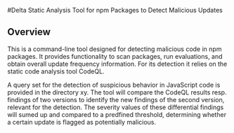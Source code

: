 #Delta Static Analysis Tool for npm Packages to Detect Malicious Updates

## Overview

This is a command-line tool designed for detecting malicious code in npm packages. It provides functionality to scan packages, run evaluations, and obtain overall update frequency information.
For its detection it relies on the static code analysis tool CodeQL. 

A query set for the detection of suspicious behavior in JavaScript code is provided in the directory xy. 
The tool will compare the CodeQL results resp. findings of two versions to identify the new findings of the second version, relevant for the detection. 
The severity values of these differential findings will sumed up and compared to a predfined threshold, determining whether a certain update is flagged as potentially malicious.

